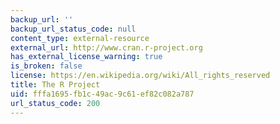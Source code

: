 ```yaml
---
backup_url: ''
backup_url_status_code: null
content_type: external-resource
external_url: http://www.cran.r-project.org
has_external_license_warning: true
is_broken: false
license: https://en.wikipedia.org/wiki/All_rights_reserved
title: The R Project
uid: fffa1695-fb1c-49ac-9c61-ef82c082a787
url_status_code: 200
---
```

